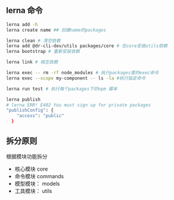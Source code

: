 ## lerna 命令
```bash
lerna add -h
lerna create name ## 创建name的packages

lerna clean # 清空依赖
lerna add @dr-cli-dev/utils packages/core # 在core安装utils依赖
lerna bootstrap # 重新安装依赖

lerna link # 相互依赖

lerna exec -- rm -rf node_modules # 执行packages里的exec命令
lerna exec --scope my-component -- ls -la #执行指定命令

lerna run test # 执行每个packages下的npm 脚本

lerna publish
# lerna ERR! E402 You must sign up for private packages
"publishConfig": {
    "access": "public"
  }
```

## 拆分原则
根据模块功能拆分
* 核心模块 core
* 命令模块 commands
* 模型模块： models
* 工具模块： utils